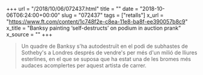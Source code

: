+++
url = "/2018/10/06/072437.html"
title = ""
date = "2018-10-06T06:24:00+00:00"
slug = "072437"
tags = ["retalls"]
x_url = "https://www.ft.com/content/1c748f2e-c8ea-11e8-ba8f-ee390057b8c9"
x_title = "Banksy painting ‘self-destructs’ on podium in auction prank"
x_source = ""
+++

> Un quadre de Banksy s'ha autodestruït en el podi de subhastes de Sotheby's a Londres després de vendre's per més d'un milió de lliures esterlines, en el que se suposa que ha estat una de les bromes més audaces acomplertes per aquest artista de carrer.